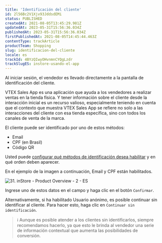 ```yaml
---
title: 'Identificación del cliente'
id: 2l56Bc2V1Xjv93JddsdEMi
status: PUBLISHED
createdAt: 2021-08-05T13:45:29.981Z
updatedAt: 2023-05-31T15:56:36.034Z
publishedAt: 2023-05-31T15:56:36.034Z
firstPublishedAt: 2021-08-05T14:45:44.463Z
contentType: trackArticle
productTeam: Shopping
slug: identificacion-del-cliente
locale: es
trackId: 4BYzQIwyOHvnmnCYQgLzdr
trackSlugES: instore-usando-el-app
---
```


Al iniciar sesión, el vendedor es llevado directamente a la pantalla de identificación del cliente.

VTEX Sales App es una aplicación que ayuda a los vendedores a realizar ventas en la tienda física. Y tener información sobre el cliente desde la interacción inicial es un recurso valioso, especialmente teniendo en cuenta que el contexto que muestra VTEX Sales App se refiere no solo a las interacciones del cliente con esa tienda específica, sino con todos los canales de venta de la marca.

El cliente puede ser identificado por uno de estos métodos:
- Email
- CPF (en Brasil)
- Código QR

Usted puede [configurar qué métodos de identificación desea habilitar](https://developers.vtex.com/vtex-rest-api/docs/customize-instore-login-options) y en qué orden deben aparecer.

En el ejemplo de la imagen a continuación, Email y CPF están habilitados.

![31. inStore - Product Overview - 2 - ES](https://images.ctfassets.net/alneenqid6w5/2YKc9S2FehS7eA2zTskL33/99fe77f7a5c0a43318ffa841e67d20cb/identify-customer-es.PNG)

Ingrese uno de estos datos en el campo y haga clic en el botón `Confirmar`.

Alternativamente, si ha habilitado Usuario anónimo, es posible continuar sin identificar al cliente. Para hacer esto, haga clic en `Continuar sin identificación`.

>ℹ️ Aunque es posible atender a los clientes sin identificarlos, siempre recomendamos hacerlo, ya que esto le brinda al vendedor una serie de información contextual que aumenta las posibilidades de conversión.
